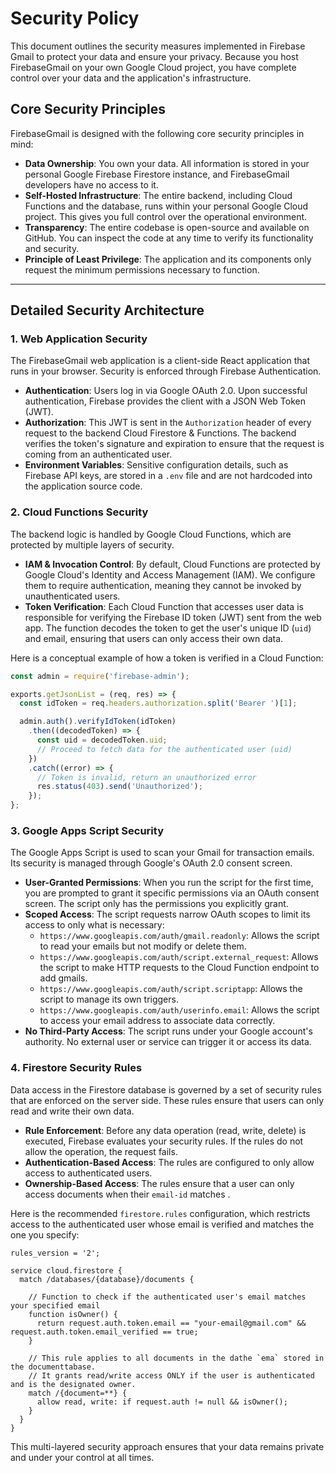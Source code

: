 # Security Policy

This document outlines the security measures implemented in Firebase Gmail to protect your data and ensure your privacy. Because you host FirebaseGmail on your own Google Cloud project, you have complete control over your data and the application's infrastructure.

## Core Security Principles

FirebaseGmail is designed with the following core security principles in mind:

*   **Data Ownership**: You own your data. All  information is stored in your personal Google Firebase Firestore instance, and FirebaseGmail developers have no access to it.
*   **Self-Hosted Infrastructure**: The entire backend, including Cloud Functions and the database, runs within your personal Google Cloud project. This gives you full control over the operational environment.
*   **Transparency**: The entire codebase is open-source and available on GitHub. You can inspect the code at any time to verify its functionality and security.
*   **Principle of Least Privilege**: The application and its components only request the minimum permissions necessary to function.

---

## Detailed Security Architecture

### 1. Web Application Security

The FirebaseGmail web application is a client-side React application that runs in your browser. Security is enforced through Firebase Authentication.

*   **Authentication**: Users log in via Google OAuth 2.0. Upon successful authentication, Firebase provides the client with a JSON Web Token (JWT).
*   **Authorization**: This JWT is sent in the `Authorization` header of every request to the backend Cloud Firestore & Functions. The backend verifies the token's signature and expiration to ensure that the request is coming from an authenticated user.
*   **Environment Variables**: Sensitive configuration details, such as Firebase API keys, are stored in a `.env` file and are not hardcoded into the application source code.

### 2. Cloud Functions Security

The backend logic is handled by Google Cloud Functions, which are protected by multiple layers of security.

*   **IAM & Invocation Control**: By default, Cloud Functions are protected by Google Cloud's Identity and Access Management (IAM). We configure them to require authentication, meaning they cannot be invoked by unauthenticated users.
*   **Token Verification**: Each Cloud Function that accesses user data is responsible for verifying the Firebase ID token (JWT) sent from the web app. The function decodes the token to get the user's unique ID (`uid`) and email, ensuring that users can only access their own data.

Here is a conceptual example of how a token is verified in a Cloud Function:

```javascript
const admin = require('firebase-admin');

exports.getJsonList = (req, res) => {
  const idToken = req.headers.authorization.split('Bearer ')[1];

  admin.auth().verifyIdToken(idToken)
    .then((decodedToken) => {
      const uid = decodedToken.uid;
      // Proceed to fetch data for the authenticated user (uid)
    })
    .catch((error) => {
      // Token is invalid, return an unauthorized error
      res.status(403).send('Unauthorized');
    });
};
```

### 3. Google Apps Script Security

The Google Apps Script is used to scan your Gmail for transaction emails. Its security is managed through Google's OAuth 2.0 consent screen.

*   **User-Granted Permissions**: When you run the script for the first time, you are prompted to grant it specific permissions via an OAuth consent screen. The script only has the permissions you explicitly grant.
*   **Scoped Access**: The script requests narrow OAuth scopes to limit its access to only what is necessary:
    *   `https://www.googleapis.com/auth/gmail.readonly`: Allows the script to read your emails but not modify or delete them.
    *   `https://www.googleapis.com/auth/script.external_request`: Allows the script to make HTTP requests to the Cloud Function endpoint to add gmails.
    *   `https://www.googleapis.com/auth/script.scriptapp`: Allows the script to manage its own triggers.
    *   `https://www.googleapis.com/auth/userinfo.email`: Allows the script to access your email address to associate data correctly.
*   **No Third-Party Access**: The script runs under your Google account's authority. No external user or service can trigger it or access its data.

### 4. Firestore Security Rules

Data access in the Firestore database is governed by a set of security rules that are enforced on the server side. These rules ensure that users can only read and write their own data.

*   **Rule Enforcement**: Before any data operation (read, write, delete) is executed, Firebase evaluates your security rules. If the rules do not allow the operation, the request fails.
*   **Authentication-Based Access**: The rules are configured to only allow access to authenticated users.
*   **Ownership-Based Access**: The rules ensure that a user can only access documents when their `email-id` matches .

Here is the recommended `firestore.rules` configuration, which restricts access to the authenticated user whose email is verified and matches the one you specify:

```
rules_version = '2';

service cloud.firestore {
  match /databases/{database}/documents {

    // Function to check if the authenticated user's email matches your specified email
    function isOwner() {
      return request.auth.token.email == "your-email@gmail.com" && request.auth.token.email_verified == true;
    }

    // This rule applies to all documents in the dathe `ema` stored in the documenttabase.
    // It grants read/write access ONLY if the user is authenticated and is the designated owner.
    match /{document=**} {
      allow read, write: if request.auth != null && isOwner();
    }
  }
}
```

This multi-layered security approach ensures that your  data remains private and under your control at all times.
